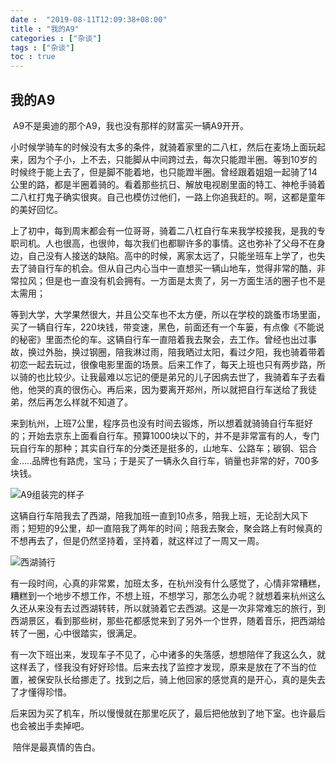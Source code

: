 ```yaml
---
date :  "2019-08-11T12:09:38+08:00" 
title : "我的A9" 
categories : ["杂谈"] 
tags : ["杂谈"] 
toc : true
---
```


## 我的A9

​	A9不是奥迪的那个A9，我也没有那样的财富买一辆A9开开。

​	小时候学骑车的时候没有太多的条件，就骑着家里的二八杠，然后在麦场上面玩起来，因为个子小，上不去，只能脚从中间跨过去，每次只能蹬半圈。等到10岁的时候终于能上去了，但是脚不能着地，也只能蹬半圈。曾经跟着姐姐一起骑了14公里的路，都是半圈着骑的。看着那些抗日、解放电视剧里面的特工、神枪手骑着二八杠打鬼子确实很爽。自己也模仿过他们，一路上你追我赶的。啊，这都是童年的美好回忆。

​	上了初中，每到周末都会有一位哥哥，骑着二八杠自行车来我学校接我，是我的专职司机。人也很高，也很帅，每次我们也都聊许多的事情。这也弥补了父母不在身边，自己没有人接送的缺陷。高中的时候，离家太远了，只能坐班车上学了，也失去了骑自行车的机会。但从自己内心当中一直想买一辆山地车，觉得非常的酷，非常拉风；但是也一直没有机会拥有。一方面是太贵了，另一方面生活的圈子也不是太需用；

​	等到大学，大学果然很大，并且公交车也不太方便，所以在学校的跳蚤市场里面，买了一辆自行车，220块钱，带变速，黑色，前面还有一个车篓，有点像《不能说的秘密》里面杰伦的车。这辆自行车一直陪着我去聚会，去工作。曾经也出过事故，换过外胎，换过钢圈，陪我淋过雨，陪我晒过太阳，看过夕阳，我也骑着带着初恋一起去玩过，很像电影里面的场景。后来工作了，每天上班也只有两步路，所以骑的也比较少。让我最难以忘记的便是弟兄的儿子因病去世了，我骑着车子去看他，他哭的真的很伤心。再后来，因为要离开郑州，所以就把自行车送给了我徒弟，然后再怎么样就不知道了。

​	来到杭州，上班7公里，程序员也没有时间去锻炼，所以想着就骑骑自行车挺好的；开始去京东上面看自行车。预算1000块以下的，并不是非常富有的人，专门玩自行车的那种；其实自行车的分类还是挺多的，山地车、公路车；碳钢、铝合金…..品牌也有路虎，宝马；于是买了一辆永久自行车，销量也非常的好，700多块钱。

![A9组装完的样子](/img/Beast_20170303093949.png)

​	这辆自行车陪我去了西湖，陪我加班一直到10点多，陪我上班，无论刮大风下雨；短短的9公里，却一直陪我了两年的时间；陪我去聚会，聚会路上有时候真的不想再去了，但是仍然坚持着，坚持着，就这样过了一周又一周。

![西湖骑行](/img/IMG_20181117_124249R.jpg)

​	有一段时间，心真的非常累，加班太多，在杭州没有什么感觉了，心情非常糟糕，糟糕到一个地步不想工作，不想上班，不想学习，那怎么办呢？就想着来杭州这么久还从来没有去过西湖转转，所以就骑着它去西湖。这是一次非常难忘的旅行，到西湖景区，看到那些树，那些花都感觉来到了另外一个世界，随着音乐，把西湖给转了一圈，心中很踏实，很满足。

​	有一次下班出来，发现车子不见了，心中诸多的失落感，想想陪伴了我这么久，就这样丢了，怪我没有好好珍惜。后来去找了监控才发现，原来是放在了不当的位置，被保安队长给挪走了。找到之后，骑上他回家的感觉真的是开心，真的是失去了才懂得珍惜。

​	后来因为买了机车，所以慢慢就在那里吃灰了，最后把他放到了地下室。也许最后也会被出手卖掉吧。

​	陪伴是最真情的告白。

